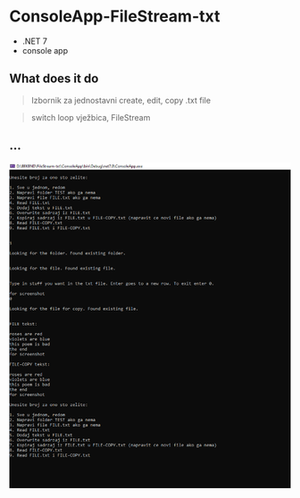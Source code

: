 # ConsoleApp-FileStream-txt
- .NET 7
- console app

## What does it do
> Izbornik za jednostavni create, edit, copy .txt file

> switch loop vježbica, FileStream

## ...
![scr](https://github.com/kovac031/ConsoleApp-FileStream-txt/blob/main/scr.png)
